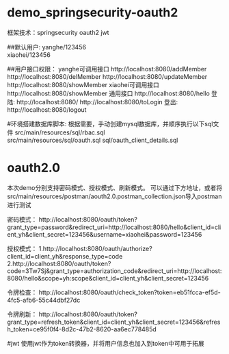# demo_springsecurity-oauth2

框架技术：springsecurity oauth2 jwt

##默认用户:
         yanghe/123456  
         xiaohei/123456

##用户接口权限：
         yanghe可调用接口    http://localhost:8080/addMember 
                            http://localhost:8080/delMember
                            http://localhost:8080/updateMember
                            http://localhost:8080/showMember
         xiaohei可调用接口   http://localhost:8080/showMember 
         通用接口            http://localhost:8080/hello
         登陆:               http://localhost:8080/
                             http://localhost:8080/toLogin
         登出:               http://localhost:8080/logout
         
         
#环境搭建数据库脚本: 
    根据需要，手动创建mysql数据库，并顺序执行以下sql文件
    src/main/resources/sql/rbac.sql  
    src/main/resources/sql/oauth.sql
    sql/oauth_client_details.sql
    
# oauth2.0
   本次demo分别支持密码模式、授权模式、刷新模式。
   可以通过下方地址，或者将src/main/resources/postman/aouth2.0.postman_collection.json导入postman进行测试
   
   密码模式：
            http://localhost:8080/oauth/token?grant_type=password&redirect_uri=http://localhost:8080/hello&client_id=client_yh&client_secret=123456&username=xiaohei&password=123456
            
   授权模式：
            1.http://localhost:8080/oauth/authorize?client_id=client_yh&response_type=code        
            2.http://localhost:8080/oauth/token?code=3Tw7Sj&grant_type=authorization_code&redirect_uri=http://localhost:8080/hello&scope=yh:scope&client_id=client_yh&client_secret=123456
            
   令牌检查：
            http://localhost:8080/oauth/check_token?token=eb51fcca-ef5d-4fc5-afb6-55c44dbf27dc
            
   令牌刷新：
            http://localhost:8080/oauth/token?grant_type=refresh_token&client_id=client_yh&client_secret=123456&refresh_token=ce95f0f4-8d2c-47b2-8620-aa6ec778485d                    

#jwt
   使用jwt作为token转换器，并将用户信息也加入到token中可用于拓展
           